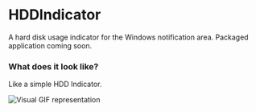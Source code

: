 # HDDIndicator
A hard disk usage indicator for the Windows notification area.
Packaged application coming soon.

### What does it look like?
Like a simple HDD Indicator.

![Visual GIF representation](https://vgy.me/L3hJIc.gif)
